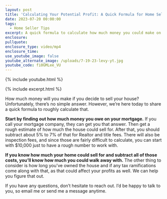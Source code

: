 ```yaml
---
layout: post
title: 'Calculating Your Potential Profit: A Quick Formula for Home Sellers'
date: 2023-07-20 00:00:00
tags:
  - Home Seller Tips
excerpt: A quick formula to calculate how much money you could make on a sale.
enclosure:
pullquote:
enclosure_type: video/mp4
enclosure_time:
use_youtube_image: false
youtube_alternate_image: /uploads/7-19-23-levy-yt.jpg
youtube_code: fi0GMLee_VU
---
```

{% include youtube.html %}

{% include excerpt.html %}

How much money will you make if you decide to sell your house? Unfortunately, there’s no simple answer. However, we’re here today to share a quick formula to roughly calculate that.&nbsp;

**Start by finding out how much money you owe on your mortgage.** If you call your mortgage company, they can get you that answer. Then get a rough estimate of how much the house could sell for. After that, you should subtract about 5% to 7% of that for Realtor and title fees. There will also be inspection fees, and since those are fairly difficult to calculate, you can start with $10,000 just to have a rough number to work with.&nbsp;

**If you know how much your home could sell for and subtract all of those costs, you’ll know how much you could walk away with.** The other thing to consider is how long you've owned the house and if any tax ramifications come along with that, as that could affect your profits as well. We can help you figure that out.&nbsp;

If you have any questions, don’t hesitate to reach out. I’d be happy to talk to you, so email me or send me a message anytime.